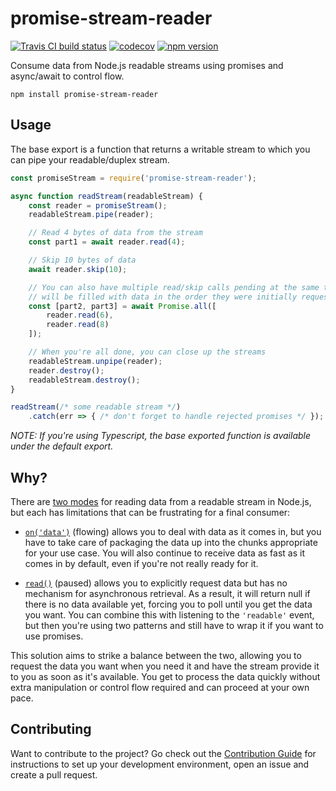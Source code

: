 # promise-stream-reader

[![Travis CI build status](https://travis-ci.org/princjef/promise-stream-reader.svg?branch=master)](https://travis-ci.org/princjef/promise-stream-reader)
[![codecov](https://codecov.io/gh/princjef/promise-stream-reader/branch/master/graph/badge.svg)](https://codecov.io/gh/princjef/promise-stream-reader)
[![npm version](https://img.shields.io/npm/v/promise-stream-reader.svg)](https://npmjs.org/package/promise-stream-reader)


Consume data from Node.js readable streams using promises and async/await to
control flow.

```
npm install promise-stream-reader
```

## Usage

The base export is a function that returns a writable stream to which you can
pipe your readable/duplex stream.

```js
const promiseStream = require('promise-stream-reader');

async function readStream(readableStream) {
    const reader = promiseStream();
    readableStream.pipe(reader);

    // Read 4 bytes of data from the stream
    const part1 = await reader.read(4);

    // Skip 10 bytes of data
    await reader.skip(10);

    // You can also have multiple read/skip calls pending at the same time. They
    // will be filled with data in the order they were initially requested.
    const [part2, part3] = await Promise.all([
        reader.read(6),
        reader.read(8)
    ]);

    // When you're all done, you can close up the streams
    readableStream.unpipe(reader);
    reader.destroy();
    readableStream.destroy();
}

readStream(/* some readable stream */)
    .catch(err => { /* don't forget to handle rejected promises */ });
```

*NOTE: If you're using Typescript, the base exported function is available under
the default export.*

## Why?

There are [two modes][stream two modes] for reading data from a readable stream
in Node.js, but each has limitations that can be frustrating for a final
consumer:

 * [`on('data')`][stream data event] (flowing) allows you to deal with data as
   it comes in, but you have to take care of packaging the data up into the
   chunks appropriate for your use case. You will also continue to receive data
   as fast as it comes in by default, even if you're not really ready for it.

 * [`read()`][stream read] (paused) allows you to explicitly request data but
   has no mechanism for asynchronous retrieval. As a result, it will return null
   if there is no data available yet, forcing you to poll until you get the data
   you want. You can combine this with listening to the `'readable'` event, but
   then you're using two patterns and still have to wrap it if you want to use
   promises.

This solution aims to strike a balance between the two, allowing you to request
the data you want when you need it and have the stream provide it to you as soon
as it's available. You get to process the data quickly without extra
manipulation or control flow required and can proceed at your own pace.

## Contributing

Want to contribute to the project? Go check out the [Contribution Guide](CONTRIBUTING.md) for instructions to set up your development environment, open
an issue and create a pull request.

[stream two modes]: https://nodejs.org/api/stream.html#stream_two_modes
[stream read]: https://nodejs.org/api/stream.html#stream_readable_read_size
[stream data event]: https://nodejs.org/api/stream.html#stream_event_data